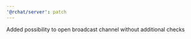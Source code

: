 ```yaml
---
'@rchat/server': patch
---
```


Added possibility to open broadcast channel without additional checks
